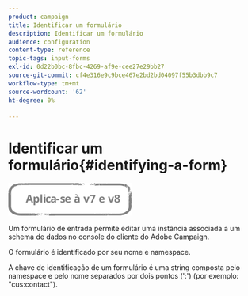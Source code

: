 ```yaml
---
product: campaign
title: Identificar um formulário
description: Identificar um formulário
audience: configuration
content-type: reference
topic-tags: input-forms
exl-id: 0d22b0bc-8fbc-4269-af9e-cee27e29bb27
source-git-commit: cf4e316e9c9bce467e2bd2bd04097f55b3dbb9c7
workflow-type: tm+mt
source-wordcount: '62'
ht-degree: 0%

---
```


# Identificar um formulário{#identifying-a-form}

![](../../assets/common.svg)

Um formulário de entrada permite editar uma instância associada a um schema de dados no console do cliente do Adobe Campaign.

O formulário é identificado por seu nome e namespace.

A chave de identificação de um formulário é uma string composta pelo namespace e pelo nome separados por dois pontos (&#39;:&#39;) (por exemplo: &quot;cus:contact&quot;).
